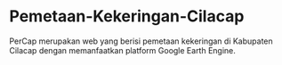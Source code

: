 # Pemetaan-Kekeringan-Cilacap
PerCap merupakan web yang berisi pemetaan kekeringan di Kabupaten Cilacap dengan memanfaatkan platform Google Earth Engine.
